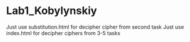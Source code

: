 # Lab1_Kobylynskiy
Just use substitution.html for decipher cipher from second task
Just use index.html for decipher ciphers from 3-5 tasks
